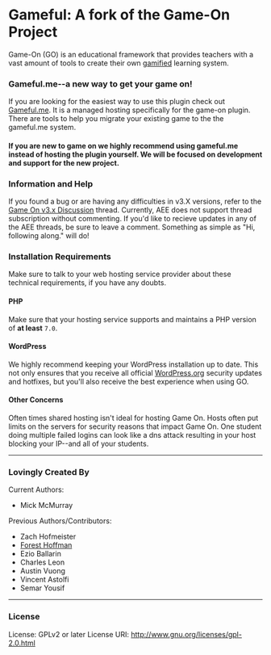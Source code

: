 # Gameful: A fork of the Game-On Project

Game-On (GO) is an educational framework that provides teachers with a vast amount of tools to create their own <a href="http://en.wikipedia.org/wiki/Gamification" target="_blank">gamified</a> learning system.

### Gameful.me--a new way to get your game on!

If you are looking for the easiest way to use this plugin check out <a href="https://gameful.me">Gameful.me</a>.
It is a managed hosting specifically for the game-on plugin. There are tools to help you migrate your existing game to the the gameful.me system. 

#### If you are new to game on we highly recommend using gameful.me instead of hosting the plugin yourself. We will be focused on development and support for the new project.

### Information and Help

If you found a bug or are having any difficulties in v3.X versions, refer to the <a href="https://edex.adobe.com/group/game-on/discussion/v9f80aa7d/" rel="nofollow">Game On v3.x Discussion</a> thread.
Currently, AEE does not support thread subscription without commenting. If you'd like to recieve updates in any of the AEE threads, be sure to leave a comment. Something as simple as "Hi, following along." will do!

### Installation Requirements

Make sure to talk to your web hosting service provider about these technical requirements, if you have any doubts.

#### PHP

Make sure that your hosting service supports and maintains a PHP version of **at least** `7.0`. 
#### WordPress

We highly recommend keeping your WordPress installation up to date. This not only ensures that you receive all official [WordPress.org](https://wordpress.org/) security updates and hotfixes, but you'll also receive the best experience when using GO.

#### Other Concerns

Often times shared hosting isn't ideal for hosting Game On. Hosts often put limits on the servers for security reasons that impact Game On.  One student doing multiple failed logins can look like a dns attack resulting in your host blocking your IP--and all of your students. 
* * *

### Lovingly Created By

Current Authors:
* Mick McMurray


Previous Authors/Contributors:

* Zach Hofmeister
* <a href='http://foresthoffman.com' target='_blank'>Forest Hoffman</a>
* Ezio Ballarin
* Charles Leon
* Austin Vuong
* Vincent Astolfi
* Semar Yousif

* * *

### License
License:           GPLv2 or later
License URI:       http://www.gnu.org/licenses/gpl-2.0.html
